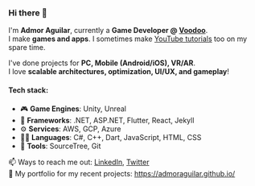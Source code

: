 ### Hi there 👋

I'm **Admor Aguilar**, currently a **Game Developer @ [Voodoo](https://www.voodoo.io/)**.  
I make **games and apps**. I sometimes make [YouTube tutorials](https://www.youtube.com/channel/UCtHm0xFqvpRtPw4IovxJnDw) too on my spare time.

I've done projects for **PC, Mobile (Android/iOS), VR/AR**.  
I love **scalable architectures, optimization, UI/UX, and gameplay**!

#### Tech stack: 
- 🎮 **Game Engines**: Unity, Unreal
- 🎴 **Frameworks**: .NET, ASP.NET, Flutter, React, Jekyll
- ⚙ **Services**: AWS, GCP, Azure
- 👨‍💻 **Languages**: C#, C++, Dart, JavaScript, HTML, CSS
- 🔧 **Tools**: SourceTree, Git

📫 Ways to reach me out: [LinkedIn](https://www.linkedin.com/in/admoraguilar), [Twitter](https://twitter.com/admoraguilar)  
📜 My portfolio for my recent projects: https://admoraguilar.github.io/
